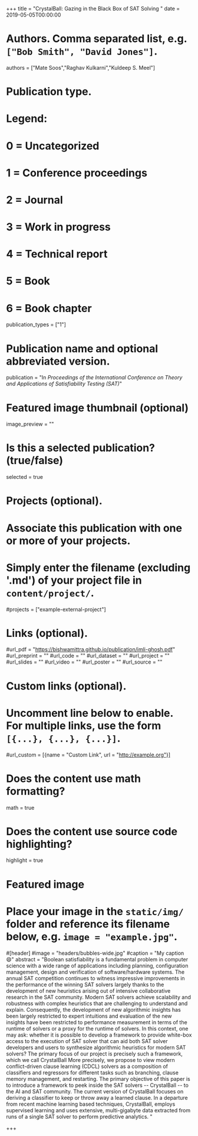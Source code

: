 +++
title = "CrystalBall: Gazing in the Black Box of SAT Solving "
date = 2019-05-05T00:00:00

# Authors. Comma separated list, e.g. `["Bob Smith", "David Jones"]`.
authors = ["Mate Soos","Raghav Kulkarni","Kuldeep S. Meel"] 

# Publication type.
# Legend:
# 0 = Uncategorized
# 1 = Conference proceedings
# 2 = Journal
# 3 = Work in progress
# 4 = Technical report
# 5 = Book
# 6 = Book chapter
publication_types = ["1"]

# Publication name and optional abbreviated version.
publication = "In *Proceedings of the International Conference on Theory and Applications of Satisfiability Testing (SAT)*"


# Featured image thumbnail (optional)
image_preview = ""

# Is this a selected publication? (true/false)
selected = true

# Projects (optional).
#   Associate this publication with one or more of your projects.
#   Simply enter the filename (excluding '.md') of your project file in `content/project/`.
#projects = ["example-external-project"]


# Links (optional).
#url_pdf = "https://bishwamittra.github.io/publication/imli-ghosh.pdf"
#url_preprint = ""
#url_code = ""
#url_dataset = ""
#url_project = ""
#url_slides = ""
#url_video = ""
#url_poster = ""
#url_source = ""

# Custom links (optional).
#   Uncomment line below to enable. For multiple links, use the form `[{...}, {...}, {...}]`.
#url_custom = [{name = "Custom Link", url = "http://example.org"}]

# Does the content use math formatting?
math = true

# Does the content use source code highlighting?
highlight = true

# Featured image
# Place your image in the `static/img/` folder and reference its filename below, e.g. `image = "example.jpg"`.
#[header]
#image = "headers/bubbles-wide.jpg"
#caption = "My caption :smile:"
abstract = "Boolean satisfiability is a fundamental problem in computer science with a wide range of applications including planning, configuration management, design and verification of software/hardware systems. The annual SAT competition continues to witness impressive improvements in the performance of the winning SAT solvers largely thanks to the development of new heuristics arising out of intensive collaborative research in the SAT community. Modern SAT solvers achieve scalability and robustness with complex heuristics that are challenging to understand and explain. Consequently, the development of new algorithmic insights has been largely restricted to expert intuitions and evaluation of the new insights have been restricted to performance measurement in terms of the runtime of solvers or a proxy for the runtime of solvers. In this context, one may ask: whether it is possible to develop a framework to provide white-box access to the execution of SAT solver that can aid both SAT solver developers and users to synthesize algorithmic heuristics for modern SAT solvers? The primary focus of our project is precisely such a framework, which we call CrystalBall More precisely, we propose to view modern conflict-driven clause learning (CDCL) solvers as a composition of classifiers and regressors for different tasks such as branching, clause memory management, and restarting. The primary objective of this paper is to introduce a framework to peek inside the SAT solvers -- CrystalBall -- to the AI and SAT community. The current version of CrystalBall focuses on deriving a classifier to keep or throw away a learned clause. In a departure from recent machine learning based techniques, CrystalBall, employs supervised learning and uses extensive, multi-gigabyte data extracted from runs of a single SAT solver to perform predictive analytics. "

+++
